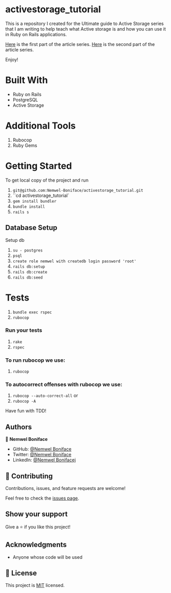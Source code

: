 # activestorage_tutorial

This is a repository I created for the Ultimate guide to Active Storage series that I am writing to help teach what Active storage is and how you can use it in Ruby on Rails applications.

[Here](https://dev.to/nemwelboniface/the-ultimate-guide-to-active-storage-in-rails-2f57) is the first part of the article series.
[Here](https://dev.to/nemwelboniface/from-theory-to-practice-using-active-storage-for-file-management-in-rails-4o3f) is the second part of the article series.


Enjoy!


# Built With
 - Ruby on Rails
 - PostgreSQL
 - Active Storage


# Additional Tools
  1. Rubocop
  2. Ruby Gems

# Getting Started
To get local copy of the project and run

1. ``git@github.com:Nemwel-Boniface/activestorage_tutorial.git``
2. ``cd activestorage_tutorial`
3. ``gem install bundler``
4. ``bundle install``
5. ``rails s``

## Database Setup
Setup db

1. ``su - postgres``
2. ``psql``
3. ``create role nemwel with createdb login password 'root'``
4. ``rails db:setup``
5. ``rails db:create``
6. ``rails db:seed``

# Tests

1. ``bundle exec rspec``
2. ``rubocop``

### Run your tests

1. ``rake``
2. ``rspec``

### To run rubocop we use:

1. `rubocop`

### To autocorrect offenses with rubocop we use:
1. `rubocop --auto-correct-all` or
2. `rubocop -A`

Have fun with TDD!

## Authors

👤 **Nemwel Boniface**

- GitHub: [@Nemwel Boniface](https://github.com/Nemwel-Boniface)
- Twitter: [@Nemwel Boniface](https://twitter.com/nemwel_bonie)
- LinkedIn: [@Nemwel Bonifacej](https://www.linkedin.com/in/nemwel-nyandoro/)



## 🤝 Contributing

Contributions, issues, and feature requests are welcome!

Feel free to check the [issues page](https://github.com/Nemwel-Boniface/activestorage_tutorial/issues).

## Show your support

Give a ⭐️ if you like this project!

## Acknowledgments
- Anyone whose code will be used

## 📝 License

This project is [MIT](./MIT.md) licensed.